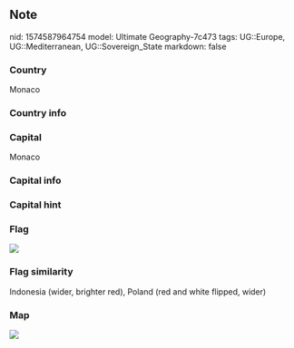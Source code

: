 ## Note
nid: 1574587964754
model: Ultimate Geography-7c473
tags: UG::Europe, UG::Mediterranean, UG::Sovereign_State
markdown: false

### Country
Monaco

### Country info


### Capital
Monaco

### Capital info


### Capital hint


### Flag
<img src="ug-flag-monaco.svg">

### Flag similarity
Indonesia (wider, brighter red), Poland (red and white flipped, wider)

### Map
<img src="ug-map-monaco.png">
